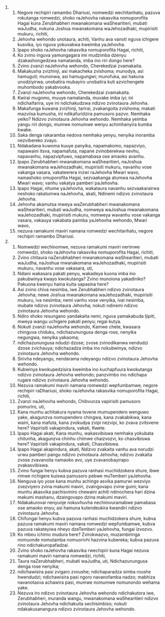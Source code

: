 <ol>
  <li>
    <ol>
      <li>Negore rechipiri ramambo Dhariusi, nomwedzi wechitanhatu, pazuva rokutanga romwedzi, shoko raJehovha rakasvika nomuporofita Hagai kuna Zerubhabheri mwanakomana waShearitieri, mubati waJudha, nokuna Joshua mwanakomana waJehozadhaki, mupirisiti mukuru, richiti,</li>
      <li>Jehovha wehondo unotaura, achiti, Vanhu ava vanoti nguva ichigere kusvika, iyo nguva yokuvakwa kweimba yaJehovha.</li>
      <li>Ipapo shoko raJehovha rakasvika nomuporofita Hagai, richiti,</li>
      <li>Ko zvino inguva yamungagara imi mudzimba dzenyu dzakashongedzwa namatanda, imba ino riri dongo here?</li>
      <li>Zvino zvanzi naJehovha wehondo, Cherekedzai zvamakaita.</li>
      <li>Makakusha zvizhinji, asi makacheka zvishoma; munodya, asi hamuguti; munonwa, asi hamugungwi; munofuka, asi hakuna unodziyirwa; unobatira mubayiro unobatira kuti azvichengete muhombodo yakabvooka.</li>
      <li>Zvanzi naJehovha wehondo, Cherekedzai zvamakaita.</li>
      <li>Kwirai mugomo, muuye namatanda, muvake imba iyi; ini ndichaifarira, uye ini ndichakudzwa ndizvo zvinotaura Jehovha.</li>
      <li>Makafunga kuwana zvizhinji, tarirai, zvakangoita zvishoma; makati mazviisa kumusha, ini ndikafuridzira pamusoro pazvo. Nemhaka yeiko? Ndizvo zvinotaura Jehovha wehondo. Nemhaka yeimba yangu riri dongo, mumwe nomumwe wenyu achimhanyira kumba kwake.</li>
      <li>Saka denga rakaramba nedova nemhaka yenyu, nenyika inoramba nezvibereko zvayo.</li>
      <li>Ndakadana kuwoma kuuye panyika, napamakomo, napazviyo, napawaini itsva, napamafuta, napane zvinoberekwa nevhu, napavanhu, napazvipfuwo, napamabasa ose amaoko avanhu.</li>
      <li>Ipapo Zerubhabheri mwanakomana waShearitieri, naJoshua mwanakomana waJehozadhaki, mupirisiti mukuru, navanhu vose vakanga vasara, vakateerera inzwi raJehovha Mwari wavo, namashoko omuporofita Hagai, sezvaakanga atumwa naJehovha Mwari wavo; vanhu vakatya pamberi paJehovha.</li>
      <li>Ipapo Hagai, nhume yaJehovha, wakataura navanhu sezvaakarairwa neshoko rakatumwa naJehovha, akati, Ndinemi ndizvo zvinotaura Jehovha.</li>
      <li>Jehovha akamutsa mweya waZerubhabheri mwanakomana waShearitieri, mubati waJudha, nomweya waJoshua mwanakomana waJehozadhaki, mupirisiti mukuru, nomweya wavanhu vose vakanga vasara, vakauya vakabata paimba yaJehovha wehondo, Mwari wavo,</li>
      <li>nezuva ramakumi maviri namana romwedzi wechitanhatu, negore rechipiri ramambo Dhariusi.</li>
    </ol>
  </li>
  <li>
    <ol>
      <li>Nomwedzi wechinomwe, nezuva ramakumi maviri nerimwe romwedzi, shoko raJehovha rakasvika nomuporofita Hagai, richiti,</li>
      <li>Zvino chitaura naZerubhabheri mwanakomana waShearitieri, mubati waJudha, naJoshua mwanakomana waJehozadhaki, mupirisiti mukuru, navanhu vose vakasara, uti,</li>
      <li>Ndiani wakasara pakati penyu, wakadeya kuona imba ino pakubwinya kwayo kwokutanga? Zvino munoiona yakadiniko? Pakuona kwenyu haina kuita sapasina here?</li>
      <li>Asi zvino chiva nesimba, iwe Zerubhabheri ndizvo zvinotaura Jehovha; newe Joshua mwanakomana waJehozadhaki, mupirisiti mukuru, iva nesimba; nemi vanhu vose venyika, ivai nesimba, mubate ndizvo zvinotaura Jehovha; nokuti ndinemi ndizvo zvinotaura Jehovha wehondo.</li>
      <li>Ndiro shoko resungano yandakaita nemi, nguva yamakabuda Ijipiti, mweya wangu uchigere pakati penyu; regai kutya.</li>
      <li>Nokuti zvanzi naJehovha wehondo, Kamwe chete, kwasara chinguva chiduku, ndichazunungusa denga rose, nenyika negungwa, nenyika yakaoma;</li>
      <li>ndichazunungusa ndudzi dzose; zvose zvinodikanwa nendudzi dzose zvichauya; ndichazadza imba ino nokubwinya, ndizvo zvinotaura Jehovha wehondo.</li>
      <li>Sirivha ndeyangu, nendarama ndeyangu ndizvo zvinotaura Jehovha wehondo.</li>
      <li>Kubwinya kwokupedzisira kweimba ino kuchapfuura kwokutanga ndizvo zvinotaura Jehovha wehondo; panzvimbo ino ndichapa rugare ndizvo zvinotaura Jehovha wehondo.</li>
      <li>Nezuva ramakumi maviri namana romwedzi wepfumbamwe, negore rechipiri raDhariusi, shoko raJehovha rakasvika nomuporofita Hagai, richiti,</li>
      <li>Zvanzi naJehovha wehondo, Chibvunza vapirisiti pamusoro pomuriro, uti,</li>
      <li>Kana munhu achitakura nyama tsvene mumupendero wenguwo yake, akagunzva nomupendero chingwa, kana zvakabikwa, kana waini, kana mafuta, kana zvokudya zvipi nezvipi, ko zvava zvitsvene here? Vapirisiti vakapindura, vakati, Kwete.</li>
      <li>Ipapo Hagai akati, Kana munhu, wakasvibiswa nemhaka yokubata chitunha, akagunzva chinhu chimwe chaizvozvi, ko chasvibiswa here? Vapirisiti vakapindura, vakati, Chasvibiswa.</li>
      <li>Ipapo Hagai akapindura, akati, Ndizvo zvakaita vanhu ava norudzi urwu pamberi pangu ndizvo zvinotaura Jehovha; ndizvo zvakaita zvose zvavanoita namaoko avo, uye zvavanobayirapo zvakasvibiswa.</li>
      <li>Zvino fungai henyu kubva pazuva ranhasi muchidzokera shure, ibwe rimwe richigere kuiswa pamusoro pebwe muTemberi yaJehovha.</li>
      <li>Nenguva iyo yose kana munhu achinge asvika pamurwi wezviyo zvezviyero zvina makumi maviri, zvaingovapo zvine gumi; kana munhu akasvika pachisviniro chewaini achiti ndinochera hari dzina makumi mashanu, dzaingovapo dzina makumi maviri.</li>
      <li>Ndakakurovai nenyunje nokuvhuvha nechimvuramabwe pamabasa ose amaoko enyu; asi hamuna kutendeukira kwandiri ndizvo zvinotaura Jehovha.</li>
      <li>Chifungai henyu kubva pazuva ranhasi muchidzokera shure, kubva pazuva ramakumi maviri namana romwedzi wepfumbamwe, kubva pazuva rakateyiwa nheyo dzeTemberi yaJehovha, fungai izvozvo.</li>
      <li>Ko mbeu ichimo mudura here? Zvirokwazvo, muzambiringa nomuonde nomutamba nomuorivhi hazvina kubereka; kubva pazuva rino ndichakuropafadzai.</li>
      <li>Zvino shoko raJehovha rakasvika rwechipiri kuna Hagai nezuva ramakumi maviri namana romwedzi, richiti,</li>
      <li>Taura naZerubhabheri, mubati waJudha, uti, Ndichazunungusa denga rose nenyika;</li>
      <li>ndichawisira pasi zvigaro zvoushe; ndichaparadza simba roushe hwendudzi; ndichawisira pasi ngoro navanofamba nadzo; mabhiza navanotasva achawira pasi, mumwe nomumwe nomunondo wehama yake.</li>
      <li>Nezuva iro ndizvo zvinotaura Jehovha wehondo ndichakutora iwe, Zerubhabheri, muranda wangu, mwanakomana waShearitieri ndizvo zvinotaura Jehovha ndichakuita sechisimbiso; nokuti ndakakusanangura ndizvo zvinotaura Jehovha wehondo.</li>
    </ol>
  </li>
</ol>